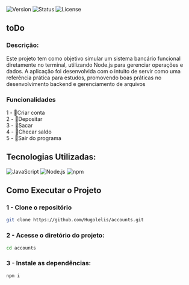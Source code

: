 ![Version](https://img.shields.io/badge/version-v1.0.0-blue.svg) ![Status](https://img.shields.io/badge/status-complete-brightgreen.svg)  ![License](https://img.shields.io/badge/license-MIT-green.svg)

## toDo

### Descrição: 
Este projeto tem como objetivo simular um sistema bancário funcional diretamente no terminal, utilizando Node.js para gerenciar operações e dados. A aplicação foi desenvolvida com o intuito de servir como uma referência prática para estudos, promovendo boas práticas no desenvolvimento backend e gerenciamento de arquivos

### Funcionalidades
1 - 📌Criar conta <br/>
2 - 📌Depositar <br/>
3 - 📌Sacar <br/>
4 - 📌Checar saldo <br/>
5 - 📌Sair do programa

## Tecnologias Utilizadas: 
![JavaScript](https://img.shields.io/badge/javascript-%23323330.svg?style=for-the-badge&logo=javascript&logoColor=%23F7DF1E) ![Node.js](https://img.shields.io/badge/Node.js-339933?style=for-the-badge&logo=node.js&logoColor=white) ![npm](https://img.shields.io/badge/npm-%23CB3837.svg?style=for-the-badge&logo=npm&logoColor=white) 

## Como Executar o Projeto

### 1 - Clone o repositório
```bash
git clone https://github.com/Hugolelis/accounts.git
```
### 2 - Acesse o diretório do projeto:
```bash
cd accounts
```

### 3 - Instale as dependências:
```bash
npm i
```
